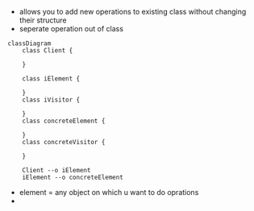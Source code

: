 - allows you to add new operations to existing class without changing their structure
- seperate operation out of class

```mermaid
classDiagram
    class Client {
        
    }
    
    class iElement {
        
    }
    class iVisitor {
        
    }
    class concreteElement {
        
    }
    class concreteVisitor {
        
    }
    
    Client --o iElement
    iElement --o concreteElement
```


- element = any object on which u want to do oprations
-   